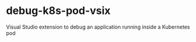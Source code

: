 # debug-k8s-pod-vsix
Visual Studio extension to debug an application running inside a Kubernetes pod
